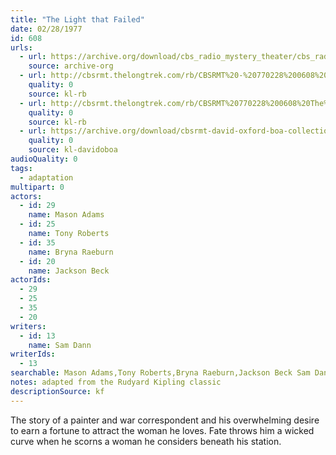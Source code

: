 ```yaml
---
title: "The Light that Failed"
date: 02/28/1977
id: 608
urls: 
  - url: https://archive.org/download/cbs_radio_mystery_theater/cbs_radio_mystery_theater-0601-0650.zip/cbs_radio_mystery_theater-0601-0650%2Fcbsrmt_0608_the_light_that_failed.mp3
    source: archive-org
  - url: http://cbsrmt.thelongtrek.com/rb/CBSRMT%20-%20770228%200608%20The%20Light%20That%20Failed_WLNH-FM_rb.mp3
    quality: 0
    source: kl-rb
  - url: http://cbsrmt.thelongtrek.com/rb/CBSRMT%20770228%200608%20The%20Light%20That%20Failed_wbbm_rb.mp3
    quality: 0
    source: kl-rb
  - url: https://archive.org/download/cbsrmt-david-oxford-boa-collection/CBSRMT-770228-0608-The-Light-That-Failed-(128-48)_WBBM-JE-{BoA}.mp3
    quality: 0
    source: kl-davidoboa
audioQuality: 0
tags: 
  - adaptation
multipart: 0
actors:  
  - id: 29
    name: Mason Adams  
  - id: 25
    name: Tony Roberts  
  - id: 35
    name: Bryna Raeburn  
  - id: 20
    name: Jackson Beck
actorIds:  
  - 29  
  - 25  
  - 35  
  - 20
writers:  
  - id: 13
    name: Sam Dann
writerIds:  
  - 13
searchable: Mason Adams,Tony Roberts,Bryna Raeburn,Jackson Beck Sam Dann
notes: adapted from the Rudyard Kipling classic
descriptionSource: kf
---
```

The story of a painter and war correspondent and his overwhelming desire to earn a fortune to attract the woman he loves. Fate throws him a wicked curve when he scorns a woman he considers beneath his station.